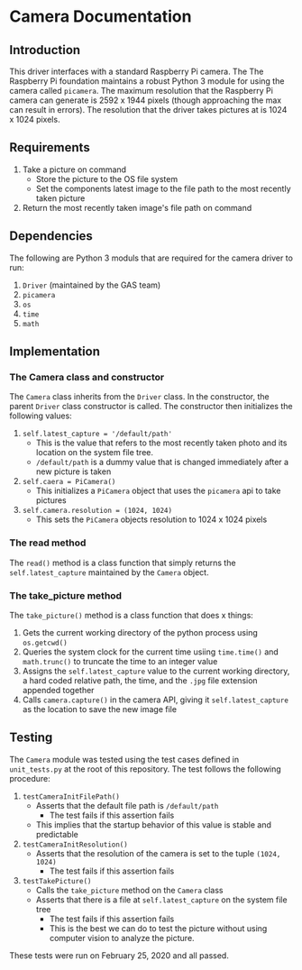 # Camera Documentation
## Introduction
This driver interfaces with a standard Raspberry Pi camera.  The The Raspberry Pi foundation maintains a robust Python 3 module for using the camera called `picamera`.  The maximum resolution that the Raspberry Pi camera can generate is 2592 x 1944 pixels (though approaching the max can result in errors).  The resolution that the driver takes pictures at is 1024 x 1024 pixels.  

## Requirements
1. Take a picture on command
	- Store the picture to the OS file system
	- Set the components latest image to the file path to the most recently taken picture
2. Return the most recently taken image's file path on command

## Dependencies
The following are Python 3 moduls that are required for the camera driver to run:
1. `Driver` (maintained by the GAS team)
2. `picamera`
3. `os`
4. `time`
5. `math`

## Implementation
### The Camera class and constructor
The `Camera` class inherits from the `Driver` class.  In the constructor, the parent `Driver` class constructor is called.  The constructor then initializes the following values:
1. `self.latest_capture = '/default/path'`
	- This is the value that refers to the most recently taken photo and its location on the system file tree.  
	- `/default/path` is a dummy value that is changed immediately after a new picture is taken 
2. `self.caera = PiCamera()`
	- This initializes a `PiCamera` object that uses the `picamera` api to take pictures
3. `self.camera.resolution = (1024, 1024)`
	- This sets the `PiCamera` objects resolution to 1024 x 1024 pixels

### The read method
The `read()` method is a class function that simply returns the `self.latest_capture` maintained by the `Camera` object.  

### The take_picture method
The `take_picture()` method is a class function that does x things:
1. Gets the current working directory of the python process using `os.getcwd()` 
2. Queries the system clock for the current time usiing `time.time()` and `math.trunc()` to truncate the time to an integer value
3. Assigns the `self.latest_capture` value to the current working directory, a hard coded relative path, the time, and the `.jpg` file extension appended together
4. Calls `camera.capture()` in the camera API, giving it `self.latest_capture` as the location to save the new image file

## Testing
The `Camera` module was tested using the test cases defined in `unit_tests.py` at the root of this repository.  The test follows the following procedure:
1. `testCameraInitFilePath()`
	- Asserts that the default file path is `/default/path`
		- The test fails if this assertion fails
	- This implies that the startup behavior of this value is stable and predictable
2. `testCameraInitResolution()`
	- Asserts that the resolution of the camera is set to the tuple `(1024, 1024)`
		- The test fails if this assertion fails	
3. `testTakePicture()`
	- Calls the `take_picture` method on the `Camera` class
	- Asserts that there is a file at `self.latest_capture` on the system file tree
		- The test fails if this assertion fails
		- This is the best we can do to test the picture without using computer vision to analyze the picture.  

These tests were run on February 25, 2020 and all passed. 


